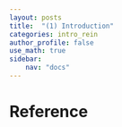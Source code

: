 ```yaml
---
layout: posts
title:  "(1) Introduction"
categories: intro_rein
author_profile: false
use_math: true
sidebar:
    nav: "docs"
---
```


# Reference
